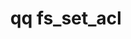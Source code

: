 ---
category: fs
command: fs_set_acl
optional_options:
- alternate: []
  help: File path
  name: --path
  required: false
- alternate: []
  help: File ID
  name: --id
  required: false
- alternate: []
  help: Local file containing ACL JSON with control flags, ACEs, and optionally special
    POSIX permissions (sticky, setgid, setuid)
  name: --file
  required: false
permalink: /qq-cli-command-guide/fs/fs_set_acl.html
positional_options: []
sidebar: qq_cli_command_reference_sidebar
summary: This section explains how to use the <code>qq fs_set_acl</code> command.
synopsis: Set file ACL
title: qq fs_set_acl
usage: qq fs_set_acl [-h] (--path PATH | --id ID) [--file FILE]
zendesk_source: qq CLI Command Guide

---